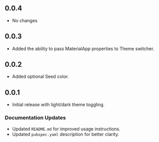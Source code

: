 ## 0.0.4
- No changes
## 0.0.3
- Added the ability to pass MaterialApp properties to Theme switcher.
## 0.0.2
- Added optional Seed color.
## 0.0.1
- Initial release with light/dark theme toggling.

### Documentation Updates
- Updated `README.md` for improved usage instructions.
- Updated `pubspec.yaml` description for better clarity.
